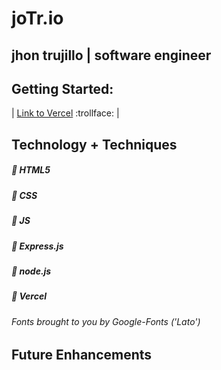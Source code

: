 # joTr.io 
## jhon trujillo | software engineer

## Getting Started:
| [Link to Vercel](https://sea-portfolio.vercel.app/) :trollface: |

## Technology + Techniques

##### :small_blue_diamond: HTML5

##### :small_blue_diamond: CSS

##### :small_blue_diamond: JS

##### :small_blue_diamond: Express.js

##### :small_blue_diamond: node.js

##### :small_blue_diamond: Vercel



###### *Fonts brought to you by Google-Fonts ('Lato')*


## Future Enhancements
